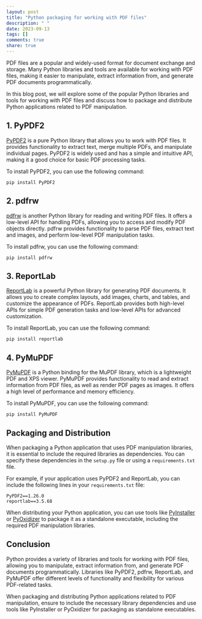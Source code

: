 ```yaml
---
layout: post
title: "Python packaging for working with PDF files"
description: " "
date: 2023-09-13
tags: []
comments: true
share: true
---
```


PDF files are a popular and widely-used format for document exchange and storage. Many Python libraries and tools are available for working with PDF files, making it easier to manipulate, extract information from, and generate PDF documents programmatically.

In this blog post, we will explore some of the popular Python libraries and tools for working with PDF files and discuss how to package and distribute Python applications related to PDF manipulation.

## 1. PyPDF2

[PyPDF2](https://github.com/mstamy2/PyPDF2) is a pure Python library that allows you to work with PDF files. It provides functionality to extract text, merge multiple PDFs, and manipulate individual pages. PyPDF2 is widely used and has a simple and intuitive API, making it a good choice for basic PDF processing tasks.

To install PyPDF2, you can use the following command:

```shell
pip install PyPDF2
```

## 2. pdfrw

[pdfrw](https://github.com/pmaupin/pdfrw) is another Python library for reading and writing PDF files. It offers a low-level API for handling PDFs, allowing you to access and modify PDF objects directly. pdfrw provides functionality to parse PDF files, extract text and images, and perform low-level PDF manipulation tasks.

To install pdfrw, you can use the following command:

```shell
pip install pdfrw
```

## 3. ReportLab

[ReportLab](https://www.reportlab.com/) is a powerful Python library for generating PDF documents. It allows you to create complex layouts, add images, charts, and tables, and customize the appearance of PDFs. ReportLab provides both high-level APIs for simple PDF generation tasks and low-level APIs for advanced customization.

To install ReportLab, you can use the following command:

```shell
pip install reportlab
```

## 4. PyMuPDF

[PyMuPDF](https://github.com/pymupdf/PyMuPDF) is a Python binding for the MuPDF library, which is a lightweight PDF and XPS viewer. PyMuPDF provides functionality to read and extract information from PDF files, as well as render PDF pages as images. It offers a high level of performance and memory efficiency.

To install PyMuPDF, you can use the following command:

```shell
pip install PyMuPDF
```

## Packaging and Distribution

When packaging a Python application that uses PDF manipulation libraries, it is essential to include the required libraries as dependencies. You can specify these dependencies in the `setup.py` file or using a `requirements.txt` file.

For example, if your application uses PyPDF2 and ReportLab, you can include the following lines in your `requirements.txt` file:

```plaintext
PyPDF2==1.26.0
reportlab==3.5.68
```

When distributing your Python application, you can use tools like [PyInstaller](https://www.pyinstaller.org/) or [PyOxidizer](https://www.pyoxidizer.org/) to package it as a standalone executable, including the required PDF manipulation libraries.

## Conclusion

Python provides a variety of libraries and tools for working with PDF files, allowing you to manipulate, extract information from, and generate PDF documents programmatically. Libraries like PyPDF2, pdfrw, ReportLab, and PyMuPDF offer different levels of functionality and flexibility for various PDF-related tasks.

When packaging and distributing Python applications related to PDF manipulation, ensure to include the necessary library dependencies and use tools like PyInstaller or PyOxidizer for packaging as standalone executables.